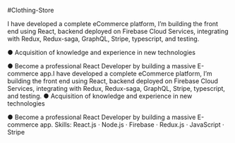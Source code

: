 #Clothing-Store

I have developed a complete eCommerce platform, I’m building the front end using React, backend deployed on Firebase Cloud Services, integrating with Redux, Redux-saga, GraphQL, Stripe, typescript, and testing.

 ● Acquisition of knowledge and experience in new technologies
 
 ● Become a professional React Developer by building a massive E-commerce app.I have developed a complete eCommerce platform, I’m building the front end using React, backend deployed on Firebase Cloud Services, integrating with Redux, Redux-saga, GraphQL, Stripe, typescript, and testing. ● Acquisition of knowledge and experience in new technologies
 
 ● Become a professional React Developer by building a massive E-commerce app.
Skills: React.js · Node.js · Firebase · Redux.js · JavaScript · Stripe
